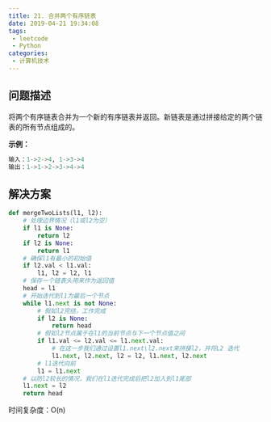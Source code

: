 ```yaml
---
title: 21. 合并两个有序链表
date: 2019-04-21 19:34:08
tags:
 - leetcode
 - Python
categories:
 - 计算机技术
---
```

## 问题描述

将两个有序链表合并为一个新的有序链表并返回。新链表是通过拼接给定的两个链表的所有节点组成的。
<!-- more -->
**示例：**

```python
输入：1->2->4, 1->3->4
输出：1->1->2->3->4->4
```

## 解决方案

``````python
def mergeTwoLists(l1, l2):
    # 处理边界情况（l1或l2为空）
    if l1 is None:
        return l2
    if l2 is None:
        return l1
    # 确保l1有最小的初始值
    if l2.val < l1.val:
        l1, l2 = l2, l1
    # 保存一个链表头用来作为返回值
    head = l1
    # 开始迭代到l1为最后一个节点
    while l1.next is not None:
        # 假如l2完结，工作完成
        if l2 is None:
            return head
        # 假如l2节点属于在l1的当前节点与下一个节点值之间
        if l1.val <= l2.val <= l1.next.val:
            # 在这一步我们通过设置l1.next\l2.next来拼接l2，并将L2 迭代
            l1.next, l2.next, l2 = l2, l1.next, l2.next
        # l1迭代向前
        l1 = l1.next
    # 以防l2较长的情况，我们在l1迭代完成后把l2加入到l1尾部
    l1.next = l2
    return head
``````

时间复杂度：O(n)
